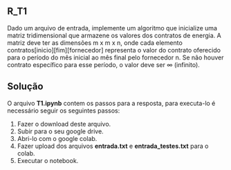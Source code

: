 R_T1
---


Dado um arquivo de entrada, implemente um algoritmo que inicialize uma matriz tridimensional que armazene os valores dos contratos de energia. A matriz deve ter as dimensões m x m x n, onde cada elemento contratos[inicio][fim][fornecedor] representa o valor do contrato oferecido para o período do mês inicial ao mês final pelo fornecedor n. Se não houver contrato específico para esse período, o valor deve ser ∞ (infinito).

Solução
---

O arquivo **T1.ipynb** contem os passos para a resposta, para executa-lo é necessário seguir os seguintes passos:

1. Fazer o download deste arquivo.
2. Subir para o seu google drive.
3. Abri-lo com o google colab.
4. Fazer upload dos arquivos **entrada.txt** e **entrada_testes.txt** para o colab.
5. Executar o notebook.